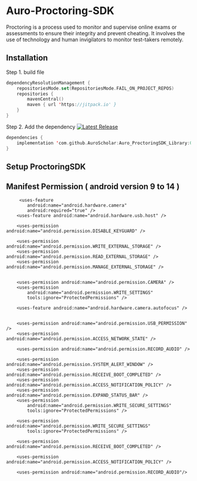 
# Auro-Proctoring-SDK

Proctoring is a process used to monitor and supervise online exams or assessments to ensure their integrity and prevent cheating. It involves the use of technology and human invigilators to monitor test-takers remotely.

## Installation

Step 1.  build file


```kotlin
dependencyResolutionManagement {
    repositoriesMode.set(RepositoriesMode.FAIL_ON_PROJECT_REPOS)
    repositories {
        mavenCentral()
        maven { url 'https://jitpack.io' }
    }
}
```
Step 2. Add the dependency [![Latest Release](https://img.shields.io/github/v/release/AuroScholar/Auro_ProctoringSDK_Library?include_prereleases&sort=semver)](https://github.com/azzadpandit1/Auro-Proctoring-SDK/releases/latest)

```kotlin
dependencies {
    implementation 'com.github.AuroScholar:Auro_ProctoringSDK_Library:0.4.7'
}
```

## Setup ProctoringSDK 

## Manifest Permission ( android version 9 to 14 ) 
```manifest
     <uses-feature
        android:name="android.hardware.camera"
        android:required="true" />
    <uses-feature android:name="android.hardware.usb.host" />

    <uses-permission android:name="android.permission.DISABLE_KEYGUARD" />

    <uses-permission android:name="android.permission.WRITE_EXTERNAL_STORAGE" />
    <uses-permission android:name="android.permission.READ_EXTERNAL_STORAGE" />
    <uses-permission android:name="android.permission.MANAGE_EXTERNAL_STORAGE" />


    <uses-permission android:name="android.permission.CAMERA" />
    <uses-permission
        android:name="android.permission.WRITE_SETTINGS"
        tools:ignore="ProtectedPermissions" />

    <uses-feature android:name="android.hardware.camera.autofocus" />


    <uses-permission android:name="android.permission.USB_PERMISSION" />
    <uses-permission android:name="android.permission.ACCESS_NETWORK_STATE" />

    <uses-permission android:name="android.permission.RECORD_AUDIO" />

    <uses-permission android:name="android.permission.SYSTEM_ALERT_WINDOW" />
    <uses-permission android:name="android.permission.RECEIVE_BOOT_COMPLETED" />
    <uses-permission android:name="android.permission.ACCESS_NOTIFICATION_POLICY" />
    <uses-permission android:name="android.permission.EXPAND_STATUS_BAR" />
    <uses-permission
        android:name="android.permission.WRITE_SECURE_SETTINGS"
        tools:ignore="ProtectedPermissions" />

    <uses-permission android:name="android.permission.WRITE_SECURE_SETTINGS"
        tools:ignore="ProtectedPermissions" />

    <uses-permission android:name="android.permission.RECEIVE_BOOT_COMPLETED" />

    <uses-permission android:name="android.permission.ACCESS_NOTIFICATION_POLICY" />

    <uses-permission android:name="android.permission.RECORD_AUDIO"/>
```

